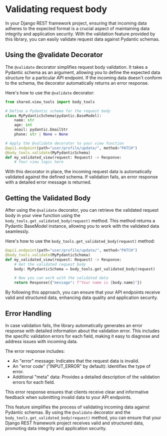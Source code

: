 # Validating request body

In your Django REST framework project, ensuring that incoming data adheres to the expected format is a crucial aspect of maintaining data integrity and application security. With the validation feature provided by this library, you can easily validate request data against Pydantic schemas.

## Using the @validate Decorator

The `@validate` decorator simplifies request body validation. It takes a Pydantic schema as an argument, allowing you to define the expected data structure for a particular API endpoint. If the incoming data doesn't conform to the schema, the decorator automatically returns an error response.

Here's how to use the `@validate` decorator:

```python
from shared.view_tools import body_tools

# Define a Pydantic schema for the request body
class MyPydanticSchema(pydantic.BaseModel):
    name: str
    age: int
    email: pydantic.EmailStr
    phone: str | None = None

# Apply the @validate decorator to your view function
@api1.endpoint(path="user/profile/update/", method="PATCH")
@body_tools.validate(MyPydanticSchema)
def my_validated_view(request: Request) -> Response:
    # Your view logic here
```

With this decorator in place, the incoming request data is automatically validated against the defined schema. If validation fails, an error response with a detailed error message is returned.

## Getting the Validated Body

After using the `@validate` decorator, you can retrieve the validated request body in your view function using the `body_tools.get_validated_body(request)` method. This method returns a Pydantic BaseModel instance, allowing you to work with the validated data seamlessly.

Here's how to use the `body_tools.get_validated_body(request)` method:

```python
@api1.endpoint(path="user/profile/update/", method="PATCH")
@body_tools.validate(MyPydanticSchema)
def my_validated_view(request: Request) -> Response:
    # Get the validated request body
    body: MyPydanticSchema = body_tools.get_validated_body(request)

    # Now you can work with the validated data
    return Response({"message": f"Your name is {body.name}"})
```

By following this approach, you can ensure that your API endpoints receive valid and structured data, enhancing data quality and application security.

## Error Handling

In case validation fails, the library automatically generates an error response with detailed information about the validation error. This includes the specific validation errors for each field, making it easy to diagnose and address issues with incoming data.

The error response includes:

- An "error" message: Indicates that the request data is invalid.
- An "error code" ("INPUT_ERROR" by default): Identifies the type of error.
- Additional "meta" data: Provides a detailed description of the validation errors for each field.

This error response ensures that clients receive clear and informative feedback when submitting invalid data to your API endpoints.

This feature simplifies the process of validating incoming data against Pydantic schemas. By using the `@validate` decorator and the `body_tools.get_validated_body(request)` method, you can ensure that your Django REST framework project receives valid and structured data, promoting data integrity and application security.
